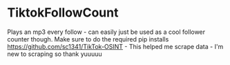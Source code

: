# TiktokFollowCount
Plays an mp3 every follow - can easily just be used as a cool follower counter though.
Make sure to do the required pip installs
https://github.com/sc1341/TikTok-OSINT - This helped me scrape data - I'm new to scraping so thank yuuuuu
